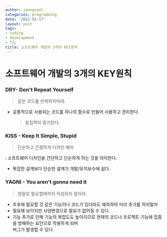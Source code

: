```yaml
---
author: jeongcool
categories: programming
date: '2022-03-17'
layout: post
tags:
- coding
- development
- TIL
title: 소프트웨어 개발의 3개의 KEY원칙
---
```


# 소프트웨어 개발의 3개의 KEY원칙
### DRY- Don't Repeat Yourself
> 같은 코드를 반복하지마라.

- 공통적으로 사용되는 코드를 하나의 함수로 만들어 사용하고 관리한다.
  > 응집력이 증가한다.

### KISS - Keep It Simple, Stupid
> 단순하고 간결하게 디자인 해라

: 소프트웨어 디자인을 간단하고 단순하게 하는 것을 의미한다.
- 복잡한 설계보다 단순한 설계가 개발/유지보수에 쉽다.

### YAGNI - You aren't gonna need it
> 정말로 필요할때까지 작성하지 말아라.

- 추후에 필요할 것 같은 기능이나 코드가 있더라도 예측하야 미리 추가를 하지말자
- 필요해 보이지만 사양변경으로 필요가 없어질 수 있다.
- 기능 추가로 인해 기능의 복잡도도 높아지므로 현재의 코드나 프로젝트 기능에 집중을 방해하는 요인으로 작용하게 되며  
  버그가 발생할 수 있다.